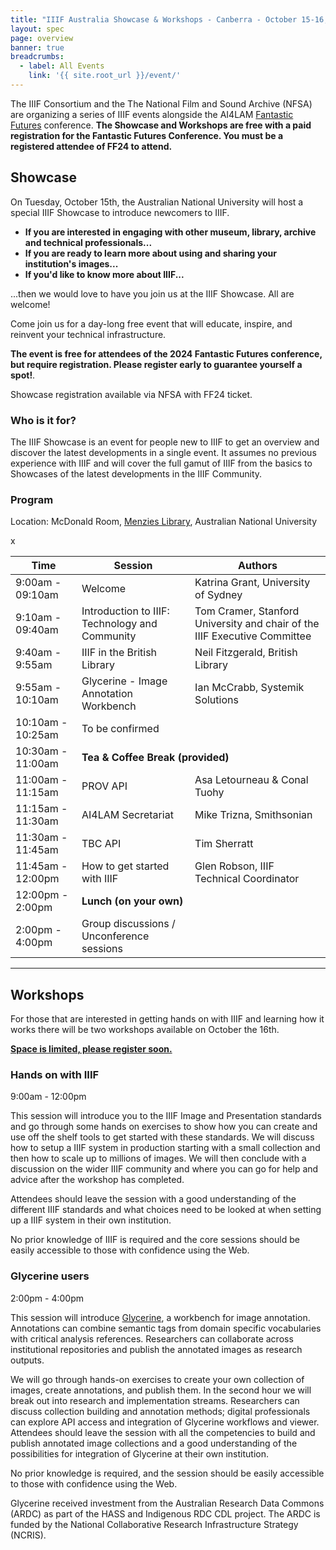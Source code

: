 ```yaml
---
title: "IIIF Australia Showcase & Workshops - Canberra - October 15-16, 2024"
layout: spec
page: overview
banner: true 
breadcrumbs:
  - label: All Events
    link: '{{ site.root_url }}/event/'
---
```


The IIIF Consortium and the The National Film and Sound Archive (NFSA) are organizing a series of IIIF events alongside the AI4LAM [Fantastic Futures](https://www.nfsa.gov.au/fantastic-futures-canberra-2024-artificial-intelligence-libraries-archives-and-museums) conference. **The Showcase and Workshops are free with a paid registration for the Fantastic Futures Conference. You must be a registered attendee of FF24 to attend.**

## Showcase 

On Tuesday, October 15th, the Australian National University will host a special IIIF Showcase to introduce newcomers to IIIF.

* **If you are interested in engaging with other museum, library, archive and technical professionals...**
* **If you are ready to learn more about using and sharing your institution's images...**
* **If you'd like to know more about IIIF...**

...then we would love to have you join us at the IIIF Showcase. All are welcome!

Come join us for a day-long free event that will educate, inspire, and reinvent your technical infrastructure. 

**The event is free for attendees of the 2024 Fantastic Futures conference, but require registration. Please register early to guarantee yourself a spot!**. 

Showcase registration available via NFSA with FF24 ticket.

### Who is it for?

The IIIF Showcase is an event for people new to IIIF to get an overview and discover the latest developments in a single event. It assumes no previous experience with IIIF and will cover the full gamut of IIIF from the basics to Showcases of the latest developments in the IIIF Community.

### Program

Location: McDonald Room, [Menzies Library](https://www.google.com/maps/place/Menzies+Library/@-35.2821772,149.1181716,15z/data=!4m2!3m1!1s0x0:0x909bbdb8f3829738?sa=X&ved=1t:2428&ictx=111), Australian National University
<table class="api-table">
    <thead>
        <tr>
            <th>Time</th>
            <th>Session</th>
            <th>Authors</th>
        </tr>
    </thead>
    <tbody>
        <tr>
            <td>9:00am - 09:10am</td>
            <td>Welcome</td>
            <td>Katrina Grant, University of Sydney</td>
        </tr>
        <tr>
            <td>9:10am - 09:40am</td>
            <td>Introduction to IIIF: Technology and Community</td>
            <td>Tom Cramer, Stanford University and chair of the IIIF Executive Committee</td>
        </tr>
        <tr>
            <td>9:40am - 9:55am</td>
            <td>IIIF in the British Library</td>
            <td>Neil Fitzgerald, British Library</td>
        </tr>
        <tr>
            <td>9:55am - 10:10am</td>
            <td>Glycerine - Image Annotation Workbench</td>
            <td>Ian McCrabb, Systemik Solutions</td>
        </tr>
        <tr>
            <td>10:10am - 10:25am</td>
            <td>To be confirmed</td>
            <td></td>
        </tr>
        <tr>
            <td>10:30am - 11:00am</td>
            <td colspan="2"><b>Tea & Coffee Break (provided)</b> </td>
        </tr>
        <tr>
            <td>11:00am - 11:15am</td>
            <td>PROV API</td>
            <td>Asa Letourneau & Conal Tuohy</td>
        </tr>
        <tr>
            <td>11:15am - 11:30am</td>
            <td>AI4LAM Secretariat</td>
            <td>Mike Trizna, Smithsonian</td>
        </tr>
        <tr>
            <td>11:30am - 11:45am</td>
            <td>TBC API</td>
            <td>Tim Sherratt</td>x
        </tr>
        <tr>
            <td>11:45am - 12:00pm</td>
            <td>How to get started with IIIF</td>
            <td>Glen Robson, IIIF Technical Coordinator</td>
        </tr>
        <tr>
            <td>12:00pm - 2:00pm</td>
            <td colspan="2"><b>Lunch (on your own)</b></td>
        </tr>
        <tr>
            <td>2:00pm - 4:00pm</td>
            <td>Group discussions / Unconference sessions</td>
            <td></td>
        </tr>
    </tbody>
</table>        

___

## Workshops

For those that are interested in getting hands on with IIIF and learning how it works there will be two workshops available on October the 16th.

**[Space is limited, please register soon.](https://www.eventbrite.com/e/iiif-australia-workshops-canberra-october-16-2024-tickets-950807329317)** 

### Hands on with IIIF

9:00am - 12:00pm

This session will introduce you to the IIIF Image and Presentation standards and go through some hands on exercises to show how you can create and use off the shelf tools to get started with these standards. We will discuss how to setup a IIIF system in production starting with a small collection and then how to scale up to millions of images. We will then conclude with a discussion on the wider IIIF community and where you can go for help and advice after the workshop has completed.

Attendees should leave the session with a good understanding of the different IIIF standards and what choices need to be looked at when setting up a IIIF system in their own institution. 

No prior knowledge of IIIF is required and the core sessions should be easily accessible to those with confidence using the Web. 

### Glycerine users

2:00pm - 4:00pm

This session will introduce [Glycerine](https://glycerine.io/), a workbench for image annotation.  Annotations can combine semantic tags from domain specific vocabularies with critical analysis references. Researchers can collaborate across institutional repositories and publish the annotated images as research outputs. 

We will go through hands-on exercises to create your own collection of images, create annotations, and publish them.  In the second hour we will break out into research and implementation streams.  Researchers can discuss collection building and annotation methods; digital professionals can explore API access and integration of Glycerine workflows and viewer.
Attendees should leave the session with all the competencies to build and publish annotated image collections and a good understanding of the possibilities for integration of Glycerine at their own institution.

No prior knowledge is required, and the session should be easily accessible to those with confidence using the Web.

Glycerine received investment from the Australian Research Data Commons (ARDC) as part of the HASS and Indigenous RDC CDL project. The ARDC is funded by the National Collaborative Research Infrastructure Strategy (NCRIS).
